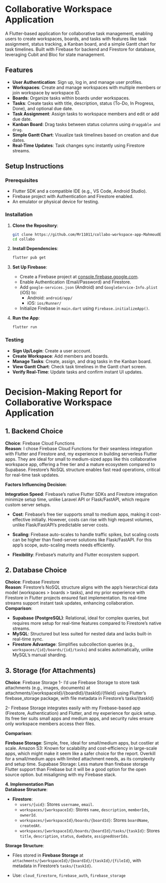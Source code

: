 # Collaborative Workspace Application

A Flutter-based application for collaborative task management, enabling users to create workspaces, boards, and tasks with features like task assignment, status tracking, a Kanban board, and a simple Gantt chart for task timelines. Built with Firebase for backend and Firestore for database, leveraging Cubit and Bloc for state management.

## Features
- **User Authentication**: Sign up, log in, and manage user profiles.
- **Workspaces**: Create and manage workspaces with multiple members or join workspace by workspace ID.
- **Boards**: Organize tasks within boards under workspaces.
- **Tasks**: Create tasks with title, description, status (To-Do, In Progress, Done), and optional due date.
- **Task Assignment**: Assign tasks to workspace members and edit or add due date.
- **Kanban Board**: Drag tasks between status columns using `draggable and drag`.
- **Simple Gantt Chart**: Visualize task timelines based on creation and due dates.
- **Real-Time Updates**: Task changes sync instantly using Firestore streams.

## Setup Instructions

### Prerequisites
- Flutter SDK and a compatible IDE (e.g., VS Code, Android Studio).
- Firebase project with Authentication and Firestore enabled.
- An emulator or physical device for testing.

### Installation
1. **Clone the Repository**:
   ```bash
   git clone https://github.com/Mr11011/collabo-workspace-app-MahmoudElrouby.git
   cd collabo
   ```

2. **Install Dependencies**:
   ```bash
   flutter pub get
   ```


3. **Set Up Firebase**:
   - Create a Firebase project at [console.firebase.google.com](https://console.firebase.google.com).
   - Enable Authentication (Email/Password) and Firestore.
   - Add `google-services.json` (Android) and `GoogleService-Info.plist` (iOS) to:
     - Android: `android/app/`
     - iOS: `ios/Runner/`
   - Initialize Firebase in `main.dart` using `Firebase.initializeApp()`.

4. **Run the App**:
   ```bash
   flutter run
   ```

### Testing
- **Sign Up/Login**: Create a user account.
- **Create Workspace**: Add members and boards.
- **Manage Tasks**: Create, assign, and drag tasks in the Kanban board.
- **View Gantt Chart**: Check task timelines in the Gantt chart screen.
- **Verify Real-Time**: Update tasks and confirm instant UI updates.



# Decision-Making Report for Collaborative Workspace Application

## 1. Backend Choice
**Choice**: Firebase Cloud Functions  
**Reason**: I chose Firebase Cloud Functions for their seamless integration with Flutter and Firestore and, my experience in building serverless Flutter apps. They are ideal for small to medium-sized apps like this collaborative workspace app, offering a free tier and a mature ecosystem compared to Supabase. Firestore’s NoSQL structure enables fast read operations, critical for real-time task updates.

**Factors Influencing Decision**: 
 
**Integration Speed**: Firebase’s native Flutter SDKs and Firestore integration minimize setup time, unlike Laravel API or Flask/FastAPI, which require custom server setups.
  
- **Cost**: Firebase’s free tier supports small to medium apps, making it cost-effective initially. However, costs can rise with high request volumes, unlike Flask/FastAPI’s predictable server costs.

- **Scaling**: Firebase auto-scales to handle traffic spikes, but scaling costs can be higher than fixed-server solutions like Flask/FastAPI. For this app’s scope, auto-scaling meets needs efficiently.  

- **Flexibility**: Firebase’s maturity and Flutter ecosystem support.

## 2. Database Choice
**Choice**: Firebase Firestore  
**Reason**: Firestore’s NoSQL structure aligns with the app’s hierarchical data model (workspaces > boards > tasks), and my prior experience with Firestore in Flutter projects ensured fast implementation. Its real-time streams support instant task updates, enhancing collaboration.  
**Comparison**:  
- **Supabase (PostgreSQL)**: Relational, ideal for complex queries, but requires more setup for real-time features compared to Firestore’s native streams.  
- **MySQL**: Structured but less suited for nested data and lacks built-in real-time sync.  
- **Firestore Advantage**: Simplifies subcollection queries (e.g., `workspaces/{id}/boards/{id}/tasks`) and scales automatically, unlike MySQL’s manual sharding.   


## 3. Storage (for Attachments)
**Choice**: Firebase Storage
1- I’d use Firebase Storage to store task attachments (e.g., images, documents) at attachments/{workspaceId}/{boardId}/{taskId}/{fileId} using Flutter’s firebase_storage package, with file metadata in Firestore’s tasks/{taskId}

2- Firebase Storage integrates easily with my Firebase-based app (Firestore, Authentication) and Flutter, and my experience for quick setup. Its free tier suits small apps and medium apps, and security rules ensure only workspace members access their files.


**Comparison**:

**Firebase Storage**: Simple, free, ideal for small/medium apps, but costlier at scale.
Amazon S3: Known for scalability and cost-efficiency in large-scale apps, which might make it seem like a safer choice for the report. Overkill for a small/medium apps with limited attachment needs, as its complexity and setup time.
Supabase Storage: Less mature than firebase storage Flutter support than Firebase but it will be a good option for the open source option. but misaligning with my Firebase stack.


**4. Implementation Plan**  
**Database Structure**:  
- **Firestore**:  
  - `users/{uid}`: Stores `username`, `email`.  
  - `workspaces/{workspaceId}`: Stores `name`, `description`, `memberIds`, `ownerId`.  
  - `workspaces/{workspaceId}/boards/{boardId}`: Stores `boardName`, `createdAt`.  
  - `workspaces/{workspaceId}/boards/{boardId}/tasks/{taskId}`: Stores `title`, `description`, `status`, `dueDate`, `assignedUserIds`.  

**Storage Structure**:  
- Files stored in **Firebase Storage** at `attachments/{workspaceId}/{boardId}/{taskId}/{fileId}`, with metadata in Firestore’s `tasks/{taskId}`.  

- Use: `cloud_firestore`, `firebase_auth`, `firebase_storage`  
  






